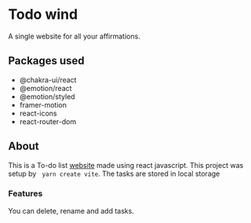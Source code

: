 # Todo wind
A single website for all your affirmations.

## Packages used

* @chakra-ui/react 
* @emotion/react
* @emotion/styled 
* framer-motion
* react-icons 
* react-router-dom

## About
This is a To-do list [website](https://sachinv220.github.io/to-do-list/) made using react javascript. This project was setup by &nbsp; `yarn create vite`.
The tasks are stored in local storage

### Features
You can delete, rename and add tasks.

